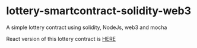 # lottery-smartcontract-solidity-web3
A simple lottery contract using solidity, NodeJs, web3 and mocha

React version of this lottery contract is [HERE](https://github.com/zelva3/lottery-smart-contract-web3-reactjs.git)

